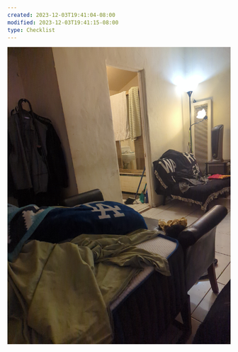 ```yaml
---
created: 2023-12-03T19:41:04-08:00
modified: 2023-12-03T19:41:15-08:00
type: Checklist
---
```


![Image](./ccb0d105b7f180066b8d51a1dd0bd81a.jpg) 
